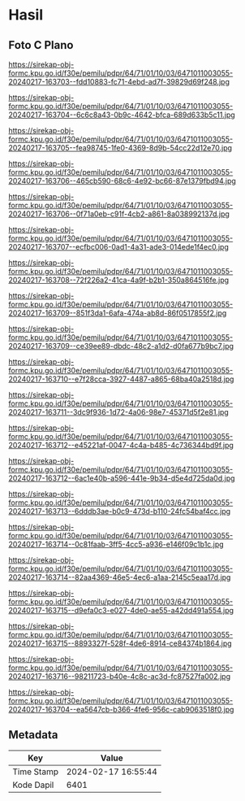 # Hasil

## Foto C Plano

https://sirekap-obj-formc.kpu.go.id/f30e/pemilu/pdpr/64/71/01/10/03/6471011003055-20240217-163703--fdd10883-fc71-4ebd-ad7f-39829d69f248.jpg

https://sirekap-obj-formc.kpu.go.id/f30e/pemilu/pdpr/64/71/01/10/03/6471011003055-20240217-163704--6c6c8a43-0b9c-4642-bfca-689d633b5c11.jpg

https://sirekap-obj-formc.kpu.go.id/f30e/pemilu/pdpr/64/71/01/10/03/6471011003055-20240217-163705--fea98745-1fe0-4369-8d9b-54cc22d12e70.jpg

https://sirekap-obj-formc.kpu.go.id/f30e/pemilu/pdpr/64/71/01/10/03/6471011003055-20240217-163706--465cb590-68c6-4e92-bc66-87e1379fbd94.jpg

https://sirekap-obj-formc.kpu.go.id/f30e/pemilu/pdpr/64/71/01/10/03/6471011003055-20240217-163706--0f71a0eb-c91f-4cb2-a861-8a038992137d.jpg

https://sirekap-obj-formc.kpu.go.id/f30e/pemilu/pdpr/64/71/01/10/03/6471011003055-20240217-163707--ecfbc006-0ad1-4a31-ade3-014ede1f4ec0.jpg

https://sirekap-obj-formc.kpu.go.id/f30e/pemilu/pdpr/64/71/01/10/03/6471011003055-20240217-163708--72f226a2-41ca-4a9f-b2b1-350a864516fe.jpg

https://sirekap-obj-formc.kpu.go.id/f30e/pemilu/pdpr/64/71/01/10/03/6471011003055-20240217-163709--851f3da1-6afa-474a-ab8d-86f0517855f2.jpg

https://sirekap-obj-formc.kpu.go.id/f30e/pemilu/pdpr/64/71/01/10/03/6471011003055-20240217-163709--ce39ee89-dbdc-48c2-a1d2-d0fa677b9bc7.jpg

https://sirekap-obj-formc.kpu.go.id/f30e/pemilu/pdpr/64/71/01/10/03/6471011003055-20240217-163710--e7f28cca-3927-4487-a865-68ba40a2518d.jpg

https://sirekap-obj-formc.kpu.go.id/f30e/pemilu/pdpr/64/71/01/10/03/6471011003055-20240217-163711--3dc9f936-1d72-4a06-98e7-45371d5f2e81.jpg

https://sirekap-obj-formc.kpu.go.id/f30e/pemilu/pdpr/64/71/01/10/03/6471011003055-20240217-163712--e45221af-0047-4c4a-b485-4c736344bd9f.jpg

https://sirekap-obj-formc.kpu.go.id/f30e/pemilu/pdpr/64/71/01/10/03/6471011003055-20240217-163712--6ac1e40b-a596-441e-9b34-d5e4d725da0d.jpg

https://sirekap-obj-formc.kpu.go.id/f30e/pemilu/pdpr/64/71/01/10/03/6471011003055-20240217-163713--6dddb3ae-b0c9-473d-b110-24fc54baf4cc.jpg

https://sirekap-obj-formc.kpu.go.id/f30e/pemilu/pdpr/64/71/01/10/03/6471011003055-20240217-163714--0c81faab-3ff5-4cc5-a936-e146f09c1b1c.jpg

https://sirekap-obj-formc.kpu.go.id/f30e/pemilu/pdpr/64/71/01/10/03/6471011003055-20240217-163714--82aa4369-46e5-4ec6-a1aa-2145c5eaa17d.jpg

https://sirekap-obj-formc.kpu.go.id/f30e/pemilu/pdpr/64/71/01/10/03/6471011003055-20240217-163715--d9efa0c3-e027-4de0-ae55-a42dd491a554.jpg

https://sirekap-obj-formc.kpu.go.id/f30e/pemilu/pdpr/64/71/01/10/03/6471011003055-20240217-163715--8893327f-528f-4de6-8914-ce84374b1864.jpg

https://sirekap-obj-formc.kpu.go.id/f30e/pemilu/pdpr/64/71/01/10/03/6471011003055-20240217-163716--98211723-b40e-4c8c-ac3d-fc87527fa002.jpg

https://sirekap-obj-formc.kpu.go.id/f30e/pemilu/pdpr/64/71/01/10/03/6471011003055-20240217-163704--ea5647cb-b366-4fe6-956c-cab9063518f0.jpg


## Metadata

| Key        | Value               |
| ---------- | ------------------- |
| Time Stamp | 2024-02-17 16:55:44 |
| Kode Dapil | 6401                |




